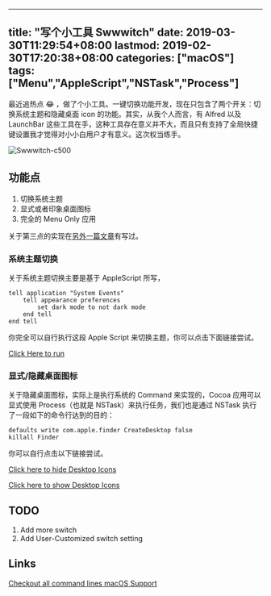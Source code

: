 
---
title: "写个小工具 Swwwitch"
date: 2019-03-30T11:29:54+08:00
lastmod: 2019-02-30T17:20:38+08:00
categories: ["macOS"]
tags: ["Menu","AppleScript","NSTask","Process"]
---


最近追热点 😂 ，做了个小工具。一键切换功能开发，现在只包含了两个开关：切换系统主题和隐藏桌面 icon 的功能。其实，从我个人而言，有 Alfred 以及 LaunchBar 这些工具在手，这种工具存在意义并不大，而且只有支持了全局快捷键设置我才觉得对小小白用户才有意义。这次权当练手。

<!-- more -->

![Swwwitch-c500](https://i.imgur.com/MONjw0M.png)

## 功能点

1. 切换系统主题
2. 显式或者印象桌面图标
3. 完全的 Menu Only 应用

关于第三点的实现在[另外一篇文章](https://hechen.xyz/post/dockless-cocoaapps/)有写过。

### 系统主题切换

关于系统主题切换主要是基于 AppleScript 所写，

``` AppleScript
tell application "System Events"
	tell appearance preferences
		set dark mode to not dark mode
	end tell
end tell
```

你完全可以自行执行这段 Apple Script 来切换主题，你可以点击下面链接尝试。

[Click Here to run](applescript://com.apple.scripteditor?action=new&name=Change%20Theme&script=tell%20application%20%22System%20Events%22%0D%09tell%20appearance%20preferences%0D%09%09set%20dark%20mode%20to%20not%20dark%20mode%0D%09end%20tell%0Dend%20tell)


### 显式/隐藏桌面图标

关于隐藏桌面图标，实际上是执行系统的 Command 来实现的，Cocoa 应用可以显式使用 Process（也就是 NSTask）来执行任务，我们也是通过 NSTask 执行了一段如下的命令行达到的目的：

```Shell
defaults write com.apple.finder CreateDesktop false
killall Finder
```

你可以自行点击以下链接尝试。

[Click here to hide Desktop Icons](applescript://com.apple.scripteditor?action=new&name=Hide%20Desktop%20Icons&script=tell%20application%20%22Terminal%22%0D%20%20%20%20do%20script%20%22defaults%20write%20com.apple.finder%20CreateDesktop%20false%3b%20killall%20Finder%22%0Dend%20tell)

[Click here to show Desktop Icons](applescript://com.apple.scripteditor?action=new&name=Hide%20Desktop%20Icons&script=tell%20application%20%22Terminal%22%0D%20%20%20%20do%20script%20%22defaults%20write%20com.apple.finder%20CreateDesktop%20true%3b%20killall%20Finder%22%0Dend%20tell)


## TODO
1. Add more switch
2. Add User-Customized switch setting


## Links

[Checkout all command lines macOS Support](https://ss64.com/osx/)